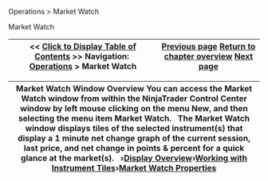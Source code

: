 ﻿
Operations > Market Watch

Market Watch

| << [Click to Display Table of Contents](market-watch.md) >> **Navigation:**     [Operations](operations.md) > Market Watch | [Previous page](marketanalzyer_window_linking.md) [Return to chapter overview](operations.md) [Next page](display-overview.md) |
| --- | --- |

| Market Watch Window Overview You can access the Market Watch window from within the NinjaTrader Control Center window by left mouse clicking on the menu New, and then selecting the menu item Market Watch.   The Market Watch window displays tiles of the selected instrument(s) that display a 1 minute net change graph of the current session, last price, and net change in points & percent for a quick glance at the market(s).   ›[Display Overview](display-overview.md)›[Working with Instrument Tiles](working-with-instrument-tiles.md)›[Market Watch Properties](market-watch-properties.md) |
| --- |
